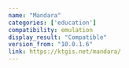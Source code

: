 ```yaml
---
name: "Mandara"
categories: ['education']
compatibility: emulation
display_result: "Compatible"
version_from: "10.0.1.6"
link: https://ktgis.net/mandara/
---
```

